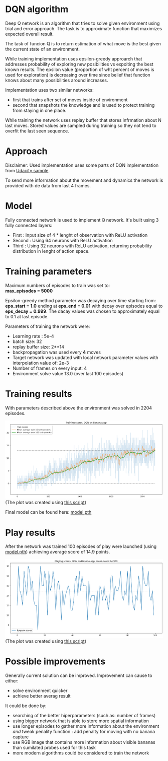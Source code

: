 # DQN algorithm
Deep Q network is an algorithm that tries to solve given environment using trial and error approach. The task is to approximate function that maximizes expected overall result.

The task of funcion Q is to return estimation of what move is the best given the current state of an environment.

While training implementation uses epsilon-greedy approarch that addresses probability of exploring new posibilities vs expoiting the best known results. The epsilon value (proportion of wht percent of moves is used for exploration) is decreasing over time since belief that function knows about many possibilities around increases.

Implementation uses two similar networks: 
* first that trains after set of moves inside of environment
* second that snapshots the knowledge and is used to protect training from staying in one place.

While training the network uses replay buffer that stores infrmation about N last moves. Stored values are sampled during training so they not tend to overfit the last seen sequence.

# Approach
Disclaimer: Used implementation uses some parts of DQN implementation from [Udacity sample](https://github.com/udacity/deep-reinforcement-learning/tree/master/dqn).

To send more information about the movement and dynamics the network is provided with de data from last 4 frames. 

# Model
Fully connected network is used to implement Q network. It's built using 3 fully connected layers:
* First : Input size of 4 * lenght of observation with ReLU activation
* Second : Using 64 neurons with ReLU activation
* Third : Using 32 neurons with ReLU activation, returning probability distribution in lenght of action space.


# Training parameters
Maximum numbers of episodes to train was set to:  
**max_episodes = 5000**

Epsilon-greedy method parameter was decaying over time starting from:
**eps_start = 1.0** ending at  **eps_end = 0.01** with decay over episodes equal to **eps_decay = 0.999**. The dacay values was chosen to approximately equal to 0.1 at last episode.


Parameters of training the network were:  
* Learning rate : 5e-4
* batch size: 32
* replay buffer size: 2**14
* backpropagation was used every **4** moves
* Target network was updated with local network parameter values with interpolation value of: 2e-3
* Number of frames on every input: 4
* Environment solve value 13.0 (over last 100 episodes)

# Training results
With parameters described above the environment was solved in 2204 episodes.  


![Play score results](./assets/train_DQN.png)  
(The plot was created using [this script](./report_preparation.ipynb))

Final model can be found here: [model.pth](model.pth)

# Play results
After the network was trained 100 episodes of play were launched (using [model.pth](model.pth)) achieving average score of 14.9 points.  

![Play score results](./assets/play_DQN.png)  
(The plot was created using [this script](./report_preparation.ipynb))

# Possible improvements
Generally current solution can be improved. Improvement can cause to either:
* solve environment quicker
* achieve better averag result

It could be done by:
* searching of the better hiperparameters (such as: number of frames)
* using bigger network that is able to store more spatial information
* use longer episodes to gather more information about the environment
*and* tweak penality function : add penalty for moving with no banana capture
* use RGB image that contains more information about visible bananas than sumilated probes used for this task
* more modern algorithms could be considered to train the network